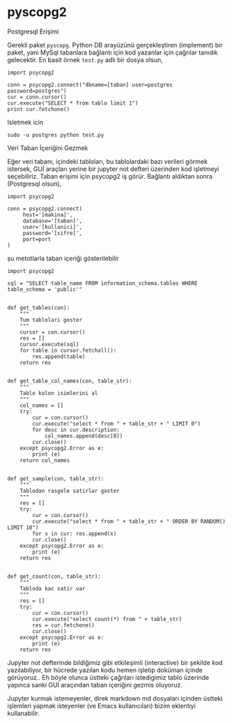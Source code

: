 # pyscopg2

Postgresql Erişimi

Gerekli paket `pyscopg`. Python DB arayüzünü gerçekleştiren (implement)
bir paket, yani MySql tabanlara bağlantı için kod yazanlar için
çağrılar tanıdık gelecektir. En basit örnek `test.py` adlı bir dosya
olsun,

```
import psycopg2

conn = psycopg2.connect("dbname=[taban] user=postgres password=postgres")
cur = conn.cursor()
cur.execute("SELECT * from tablo limit 1")
print cur.fetchone()
```

Isletmek icin

```
sudo -u postgres python test.py
```

Veri Taban İçeriğini Gezmek

Eğer veri tabanı, içindeki tabloları, bu tablolardaki bazı verileri
görmek istersek, GUİ araçları yerine bir jupyter not defteri üzerinden
kod işletmeyi seçebiliriz. Taban erişimi için psycopg2 iş
görür. Bağlantı aldıktan sonra (Postgresql olsun),

```
import psycopg2

conn = psycopg2.connect(
     host='[makina]',
     database='[taban]',
     user='[kullanici]',
     password='[sifre]',
     port=port
)
```

şu metotlarla taban içeriği gösterilebilir

```
import psycopg2

sql = "SELECT table_name FROM information_schema.tables WHERE table_schema = 'public'"


def get_tables(con):
    """
    Tum tablolari goster
    """    
    cursor = con.cursor()
    res = []
    cursor.execute(sql)
    for table in cursor.fetchall():
        res.append(table)
    return res


def get_table_col_names(con, table_str):
    """
    Tablo kolon isimlerini al
    """
    col_names = []
    try:
        cur = con.cursor()
        cur.execute("select * from " + table_str + " LIMIT 0")
        for desc in cur.description:
            col_names.append(desc[0])        
        cur.close()
    except psycopg2.Error as e:
        print (e)
    return col_names


def get_sample(con, table_str):
    """
    Tablodan rasgele satirlar goster
    """
    res = []
    try:        
        cur = con.cursor()
        cur.execute("select * from " + table_str + " ORDER BY RANDOM() LIMIT 10")
        for x in cur: res.append(x)
        cur.close()
    except psycopg2.Error as e:
        print (e)
    return res


def get_count(con, table_str):
    """
    Tabloda kac satir var
    """
    res = []
    try:        
        cur = con.cursor()
        cur.execute("select count(*) from " + table_str)
        res = cur.fetchone()
        cur.close()
    except psycopg2.Error as e:
        print (e)
    return res
```

Jupyter not defterinde bildiğimiz gibi etkileşimli (interactive) bir
şekilde kod yazılabiliyor, bir hücrede yazılan kodu hemen işletip
doküman içinde görüyoruz.. Eh böyle olunca üstteki çağrıları
istedigimiz tablo üzerinde yapınca sanki GUİ araçından taban içeriğini
gezmis oluyoruz.

Jupyter kurmak istemeyenler, direk markdown md dosyaları içinden
üstteki işlemleri yapmak isteyenler (ve Emacs kullanıcıları) bizim
eklentiyi kullanabilir.


